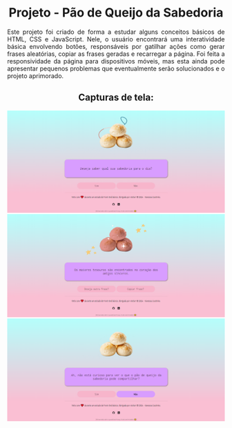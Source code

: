 <h1 align="center">Projeto - Pão de Queijo da Sabedoria</h1>
<p align="justify">
Este projeto foi criado de forma a estudar alguns conceitos básicos de HTML, CSS e JavaScript. Nele, o usuário encontrará uma interatividade básica envolvendo botões, responsáveis por gatilhar ações como gerar frases aleatórias, copiar as frases geradas e recarregar a página. Foi feita a responsividade da página para dispositivos móveis, mas esta ainda pode apresentar pequenos problemas que eventualmente serão solucionados e o projeto aprimorado. 
</P>

<h2 align="center">Capturas de tela:</h2>
<div align="center">
<img src="./assets/desktop1.png" alt="Tela inicial da página."></a>
<img src="./assets/desktop2.png" alt="Tela quando o usuário clica no botão sim, gerando uma frase aleatória, alterando a imagem inicial e criando dois novos botões para recarregar a página e copiar o texto gerado."></a>
<img src="./assets/desktop3.png" alt="Tela quando o usuário clica no botão não, gerando uma frase aleatória."></a>
</div> 